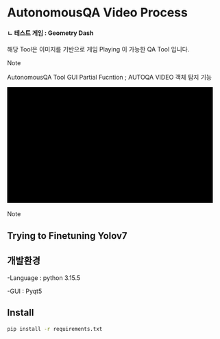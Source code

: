 # AutonomousQA Video Process
#### ㄴ 테스트 게임 : Geometry Dash

해당 Tool은 이미지를 기반으로 게임 Playing 이 가능한 QA Tool 입니다.

> [!Note]
> AutonomousQA Tool GUI Partial Fucntion ; AUTOQA VIDEO 객체 탐지 기능
> 
![AutoQA Video Process](./images/AutoQA_Video.gif)

> [!Note] 


## Trying to Finetuning Yolov7


## 개발환경

-Language : python 3.15.5

-GUI : Pyqt5


## Install

~~~sh
pip install -r requirements.txt
~~~





